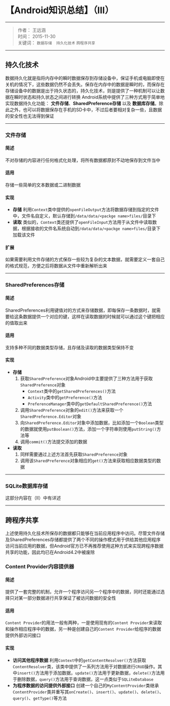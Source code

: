 # 【Android知识总结】（III）

----

> 作者： 王远涵  
时间： 2015-11-30  
关键词： `数据存储`　`持久化技术` `跨程序共享`

----

## 持久化技术
数据持久化就是指将内存中的瞬时数据保存到存储设备中，保证手机或电脑即使在关机的情况下，这些数据仍然不会丢失。保存在内存中的数据是瞬时的，而保存在存储设备中的数据是出于持久状态的，持久化技术，则是提供了一种机制可以让数据在瞬时状态和持久状态之间进行转换
Android系统中提供了三种方式用于简单地实现数据持久化功能： **文件存储**、**SharedPreference存储** 以及 **数据库存储**。除此之外，也可以将数据保存在手机的SD卡中，不过后者要相对复杂一些，且数据的安全性也无法得到保证

----

### 文件存储
#### 简述
不对存储的内容进行任何格式化处理，将所有数据都原封不动地保存到文件当中
#### 适用
存储一些简单的文本数据或二进制数据
#### 实现
- **存储** 利用`Context`类中提供的`openFileOutput`方法将数据存储到指定的文件中，文件名自定义，默认存储到`/data/data/<packge name>files/`目录下
- **读取** 类似的，`Context`类还提供了`openFileInput`方法用于从文件中读取数据，根据接收的文件名系统自动到`/data/data/<packge name>files/`目录下加载该文件

#### 扩展
如果需要利用文件存储的方式保存一些较为复杂的文本数据，就需要定义一套自己的格式规范，方便之后将数据从文件中重新解析出来

----

### SharedPreferences存储
#### 简述
SharedPreferences利用键值对的方式来存储数据，即每保存一条数据时，就需要给这条数据提供一个对应的键，这样在读取数据的时候就可以通过这个键把相应的值取出来
#### 适用
支持多种不同的数据类型存储，且存储及读取的数据类型保持不变
#### 实现
- **存储**
	1. 获取`SharedPreference`对象Android中主要提供了三种方法用于获取`SharedPreference`对象
		- `Context`类中的`getSharedPreferences()`方法
		- `Activity`类中的`getPreference()`方法
		- `PreferenceManager`类中的`getDefaultSharedPreference()`方法
	2. 调用`SharedPreference`对象的`edit()`方法来获取一个`SharedPreference.Editor`对象
	3. 向`SharedPreference.Editor`对象中添加数据，比如添加一个`Boolean`类型的数据就使用`putBoolean()`方法，添加一个字符串则使用`putString()`方法等
	4. 调用`commit()`方法提交添加的数据
- **读取**
	1. 同样需要通过上述方法首先获取`SharedPreference`对象
	2. 调用该`SharedPreference`对象相应的`get()`方法来获取相应数据类型的数据

----

### SQLite数据库存储
这部分内容在（II）中有详述

----

## 跨程序共享
上述使用持久化技术所保存的数据都只能够在当前应用程序中访问。尽管文件存储及SharedPreferences存储都提供了两个不同的操作模式用于供给其他应用程序访问当前应用的数据，但Android官方已不再推荐使用这种方式来实现跨程序数据共享的功能，因此均已在Android4.2中被废除

### Content Provider内容提供器
#### 简述
提供了一套完整的机制，允许一个程序访问另一个程序中的数据，同时还能通过选择只对某一部分数据进行共享保证了被访问数据的安全性
#### 适用
`Content Provider`的用法一般有两种，一是使用现有的`Content Provider`来读取和操作相应程序中的数据，另一种是创建自己的`Content Provider`给程序的数据提供外部访问接口
#### 实现
- **访问其他程序数据** 利用`Context`中的`getContentResolver()`方法获取`ContentResolver`类，该类中提供了一系列方法用于对数据进行`CRUD`操作。其中`insert()`方法用于添加数据，`update()`方法用于更新数据，`delete()`方法用于删除数据，`query()`方法用于查询数据，这一点类似于`SQLiteDatabase`
- **为程序数据的访问提供外部接口** 创建一个自己的`MyContentProvider`类继承`ContentProvider`类并重写其`onCreate()`、`insert()`、`update()`、`delete()`、`query()`、`getType()`等方法
